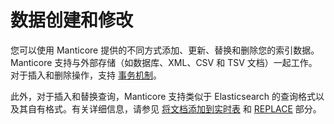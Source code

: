 # 数据创建和修改

您可以使用 Manticore 提供的不同方式添加、更新、替换和删除您的索引数据。Manticore 支持与外部存储（如数据库、XML、CSV 和 TSV 文档）一起工作。对于插入和删除操作，支持 [事务机制](../Data_creation_and_modification/Transactions.md)。
 
此外，对于插入和替换查询，Manticore 支持类似于 Elasticsearch 的查询格式以及其自有格式。有关详细信息，请参见 [将文档添加到实时表](../Data_creation_and_modification/Adding_documents_to_a_table/Adding_documents_to_a_real-time_table.md) 和 [REPLACE](../Data_creation_and_modification/Updating_documents/REPLACE.md) 部分。
<!-- proofread -->
